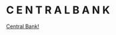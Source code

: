 <html>
  <head>
    <title>A B O U T</title>
  </head>
  <body>
    <h1>C E N T R A L B A N K</h1>
    <p>
      <a href="https://www.centralbank.net">Central Bank!</a>
    </p>
  </body>
</html>

